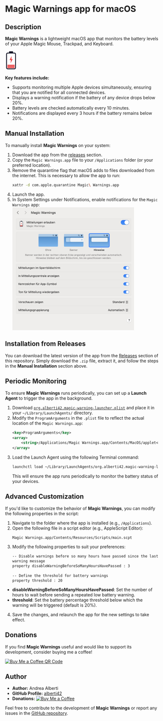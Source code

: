 # Magic Warnings app for macOS

## Description

**Magic Warnings** is a lightweight macOS app that monitors the battery levels of your Apple Magic Mouse, Trackpad, and Keyboard.

[<img src="./Graphics/low_battery_graphics.svg" height=64 alt="Magic Warnings Logo"/>](https://github.com/alberti42/Magic-Warnings/)

**Key features include:**

- Supports monitoring multiple Apple devices simultaneously, ensuring that you are notified for all connected devices.
- Displays a warning notification if the battery of any device drops below 20%.
- Battery levels are checked automatically every 10 minutes.
- Notifications are displayed every 3 hours if the battery remains below 20%.

## Manual Installation

To manually install **Magic Warnings** on your system:

1. Download the app from the [releases](#installation-from-releases) section.
2. Copy the `Magic Warnings.app` file to your `/Applications` folder (or your preferred location).
3. Remove the quarantine flag that macOS adds to files downloaded from the internet. This is necessary to allow the app to run:
   ```bash
   xattr -d com.apple.quarantine Magic\ Warnings.app
   ```
4. Launch the app.
5. In System Settings under Notifications, enable notifications for the `Magic Warnings` app:
   <img src="./Graphics/messages_authorization.jpg" alt="Screenshot settings" style="width:400px;"/>

## Installation from Releases

You can download the latest version of the app from the [Releases](https://github.com/alberti42/Magic-Warnings/releases) section of this repository. Simply download the `.zip` file, extract it, and follow the steps in the **Manual Installation** section above.

## Periodic Monitoring

To ensure **Magic Warnings** runs periodically, you can set up a **Launch Agent** to trigger the app in the background.

1. Download [`org.alberti42.magic-warning-launcher.plist`](https://raw.githubusercontent.com/alberti42/Magic-Warnings/main/org.alberti42.magic-warnings-launcher.plist) and place it in your `~/Library/LaunchAgents/` directory.
2. Modify the `ProgramArguments` in the `.plist` file to reflect the actual location of the `Magic Warnings.app`:
   ```xml
   <key>ProgramArguments</key>
   <array>
       <string>/Applications/Magic Warnings.app/Contents/MacOS/applet</string>
   </array>
   ```
3. Load the Launch Agent using the following Terminal command:
   ```bash
   launchctl load ~/Library/LaunchAgents/org.alberti42.magic-warning-launcher.plist
   ```
   This will ensure the app runs periodically to monitor the battery status of your devices.

## Advanced Customization

If you'd like to customize the behavior of **Magic Warnings**, you can modify the following properties in the script:

1. Navigate to the folder where the app is installed (e.g., `/Applications`).
2. Open the following file in a script editor (e.g., AppleScript Editor):
   ```
   Magic Warnings.app/Contents/Resources/Scripts/main.scpt
   ```
3. Modify the following properties to suit your preferences:
   ```applescript
   -- Disable warnings before so many hours have passed since the last warning message
   property disableWarningBeforeSoManyHoursHavePassed : 3

   -- Define the threshold for battery warnings
   property threshold : 20
   ```
- **disableWarningBeforeSoManyHoursHavePassed**: Set the number of hours to wait before sending a repeated low battery warning.
- **threshold**: Set the battery percentage threshold below which the warning will be triggered (default is 20%).
4. Save the changes, and relaunch the app for the new settings to take effect.

## Donations

If you find **Magic Warnings** useful and would like to support its development, consider buying me a coffee!

[<img src="docs/images/buy_me_coffee.png" alt="Buy Me a Coffee QR Code"/>](https://buymeacoffee.com/alberti)

## Author

- **Author:** Andrea Alberti
- **GitHub Profile:** [alberti42](https://github.com/alberti42)
- **Donations:** [![Buy Me a Coffee](https://img.shields.io/badge/Donate-Buy%20Me%20a%20Coffee-orange)](https://buymeacoffee.com/alberti)

Feel free to contribute to the development of **Magic Warnings** or report any issues in the [GitHub repository](https://github.com/alberti42/MagicWarnings/issues).
